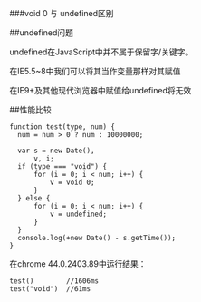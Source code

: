 ###void 0 与 undefined区别

##undefined问题

undefined在JavaScript中并不属于保留字/关键字。

在IE5.5~8中我们可以将其当作变量那样对其赋值

在IE9+及其他现代浏览器中赋值给undefined将无效

##性能比较

    function test(type, num) {
      num = num > 0 ? num : 10000000;
  
      var s = new Date(),
          v, i;
      if (type === "void") {
          for (i = 0; i < num; i++) {
              v = void 0;
          }
      } else {
          for (i = 0; i < num; i++) {
              v = undefined;
          }
      }
      console.log(+new Date() - s.getTime());
    }

在chrome 44.0.2403.89中运行结果：

    test()        //1606ms
    test("void")  //61ms

